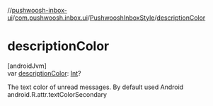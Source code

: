 //[pushwoosh-inbox-ui](../../../index.md)/[com.pushwoosh.inbox.ui](../index.md)/[PushwooshInboxStyle](index.md)/[descriptionColor](description-color.md)

# descriptionColor

[androidJvm]\
var [descriptionColor](description-color.md): [Int](https://kotlinlang.org/api/latest/jvm/stdlib/kotlin-stdlib/kotlin/-int/index.html)?

The text color of unread messages. By default used Android android.R.attr.textColorSecondary
